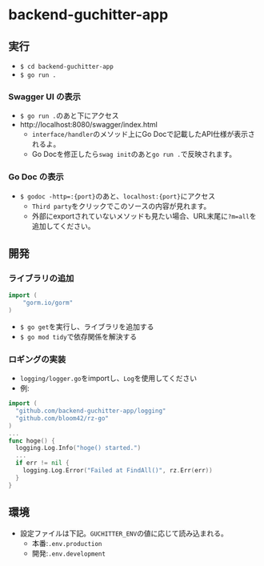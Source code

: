 # backend-guchitter-app
## 実行
- `$ cd backend-guchitter-app`
- `$ go run .`
### Swagger UI の表示
- `$ go run .`のあと下にアクセス
- http://localhost:8080/swagger/index.html
  - `interface/handler`のメソッド上にGo Docで記載したAPI仕様が表示されるよ。
  - Go Docを修正したら`swag init`のあと`go run .`で反映されます。
### Go Doc の表示
- `$ godoc -http=:{port}`のあと、`localhost:{port}`にアクセス
  - `Third party`をクリックでこのソースの内容が見れます。
  - 外部にexportされていないメソッドも見たい場合、URL末尾に`?m=all`を追加してください。

## 開発
### ライブラリの追加

```go:xxx.go
import (
    "gorm.io/gorm"
)
```

- `$ go get`を実行し、ライブラリを追加する
- `$ go mod tidy`で依存関係を解決する

### ロギングの実装
- `logging/logger.go`をimportし、`Log`を使用してください
- 例:
```go
import (
  "github.com/backend-guchitter-app/logging"
  "github.com/bloom42/rz-go"
)
...
func hoge() {
  logging.Log.Info("hoge() started.")
  ...
  if err != nil {
    logging.Log.Error("Failed at FindAll()", rz.Err(err))
  }
}
```

## 環境
- 設定ファイルは下記。`GUCHITTER_ENV`の値に応じて読み込まれる。
  - 本番:`.env.production`
  - 開発:`.env.development`

